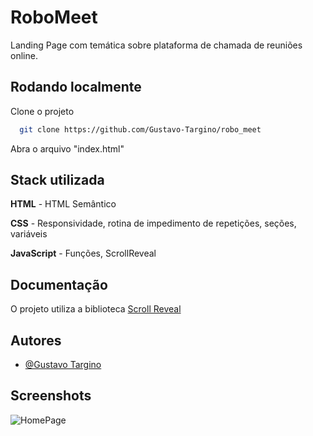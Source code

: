 
# RoboMeet

Landing Page com temática sobre plataforma de chamada de reuniões online.


## Rodando localmente

Clone o projeto

```bash
  git clone https://github.com/Gustavo-Targino/robo_meet
```

Abra o arquivo "index.html"

## Stack utilizada

**HTML** - HTML Semântico

**CSS** - Responsividade, rotina de impedimento de repetições, seções, variáveis

**JavaScript** - Funções, ScrollReveal



## Documentação

O projeto utiliza a biblioteca [Scroll Reveal](https://scrollrevealjs.org/)


## Autores

- [@Gustavo Targino](https://www.github.com/gustavo-targino)


## Screenshots

![HomePage](https://i.ibb.co/XXLfCXB/landing-page-meet.gif)
